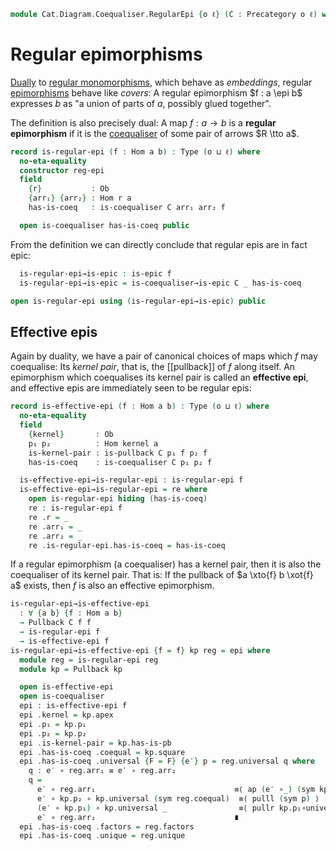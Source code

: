 <!--
```agda
open import Cat.Diagram.Coequaliser
open import Cat.Diagram.Pullback
open import Cat.Diagram.Initial
open import Cat.Prelude

import Cat.Reasoning
```
-->

```agda
module Cat.Diagram.Coequaliser.RegularEpi {o ℓ} (C : Precategory o ℓ) where
```

<!--
```agda
open Cat.Reasoning C
private variable a b : Ob
```
-->

# Regular epimorphisms

[Dually] to [regular monomorphisms], which behave as _embeddings_,
regular [epimorphisms] behave like _covers_: A regular epimorphism $f :
a \epi b$ expresses $b$ as "a union of parts of $a$, possibly glued
together".

[Dually]: Cat.Base.html#opposites
[regular monomorphisms]: Cat.Diagram.Equaliser.RegularMono.html
[epimorphisms]: Cat.Morphism.html#epis

The definition is also precisely dual: A map $f : a \to b$ is a
**regular epimorphism** if it is the [coequaliser] of some pair of
arrows $R \tto a$.

[coequaliser]: Cat.Diagram.Coequaliser.html

```agda
record is-regular-epi (f : Hom a b) : Type (o ⊔ ℓ) where
  no-eta-equality
  constructor reg-epi
  field
    {r}           : Ob
    {arr₁} {arr₂} : Hom r a
    has-is-coeq   : is-coequaliser C arr₁ arr₂ f

  open is-coequaliser has-is-coeq public
```

From the definition we can directly conclude that regular epis are in
fact epic:

```agda
  is-regular-epi→is-epic : is-epic f
  is-regular-epi→is-epic = is-coequaliser→is-epic C _ has-is-coeq

open is-regular-epi using (is-regular-epi→is-epic) public
```

## Effective epis

Again by duality, we have a pair of canonical choices of maps which $f$
may coequalise: Its _kernel pair_, that is, the [[pullback]] of $f$ along
itself. An epimorphism which coequalises its kernel pair is called an
**effective epi**, and effective epis are immediately seen to be regular
epis:

```agda
record is-effective-epi (f : Hom a b) : Type (o ⊔ ℓ) where
  no-eta-equality
  field
    {kernel}       : Ob
    p₁ p₂          : Hom kernel a
    is-kernel-pair : is-pullback C p₁ f p₂ f
    has-is-coeq    : is-coequaliser C p₁ p₂ f

  is-effective-epi→is-regular-epi : is-regular-epi f
  is-effective-epi→is-regular-epi = re where
    open is-regular-epi hiding (has-is-coeq)
    re : is-regular-epi f
    re .r = _
    re .arr₁ = _
    re .arr₂ = _
    re .is-regular-epi.has-is-coeq = has-is-coeq
```

If a regular epimorphism (a coequaliser) has a kernel pair, then it is
also the coequaliser of its kernel pair. That is: If the pullback of $a
\xto{f} b \xot{f} a$ exists, then $f$ is also an effective epimorphism.

```agda
is-regular-epi→is-effective-epi
  : ∀ {a b} {f : Hom a b}
  → Pullback C f f
  → is-regular-epi f
  → is-effective-epi f
is-regular-epi→is-effective-epi {f = f} kp reg = epi where
  module reg = is-regular-epi reg
  module kp = Pullback kp

  open is-effective-epi
  open is-coequaliser
  epi : is-effective-epi f
  epi .kernel = kp.apex
  epi .p₁ = kp.p₁
  epi .p₂ = kp.p₂
  epi .is-kernel-pair = kp.has-is-pb
  epi .has-is-coeq .coequal = kp.square
  epi .has-is-coeq .universal {F = F} {e′} p = reg.universal q where
    q : e′ ∘ reg.arr₁ ≡ e′ ∘ reg.arr₂
    q =
      e′ ∘ reg.arr₁                               ≡⟨ ap (e′ ∘_) (sym kp.p₂∘universal) ⟩
      e′ ∘ kp.p₂ ∘ kp.universal (sym reg.coequal)  ≡⟨ pulll (sym p) ⟩
      (e′ ∘ kp.p₁) ∘ kp.universal _                ≡⟨ pullr kp.p₁∘universal ⟩
      e′ ∘ reg.arr₂                               ∎
  epi .has-is-coeq .factors = reg.factors
  epi .has-is-coeq .unique = reg.unique
```
